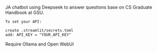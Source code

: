 JA chatbot using Deepseek to answer questions base on CS Graduate Handbook at GSU.

    To set your API:

    create .streamlit/secrets.toml
    add: API_KEY = "YOUR_API_KEY"

Require Ollama and Open WebUI 
